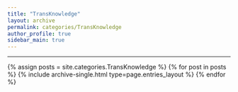 ```yaml
---
title: "TransKnowledge"
layout: archive
permalink: categories/TransKnowledge
author_profile: true
sidebar_main: true
---
```


<!-- 공백이 포함되어 있는 카테고리 이름의 경우 site.categories['a b c'] 이런식으로! -->

***

{% assign posts = site.categories.TransKnowledge %}
{% for post in posts %} {% include archive-single.html type=page.entries_layout %} {% endfor %}